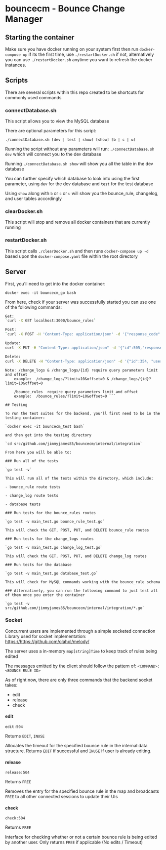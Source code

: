 # bouncecm - Bounce Change Manager

## Starting the container

Make sure you have docker running on your system first
then run `docker-compose up` if its the first time, use `./restartDocker.sh` if not,
alternatively you can use `./restartDocker.sh` anytime you want to refresh the docker instances.

## Scripts

There are several scripts within this repo created to be shortcuts for commonly used commands

### connectDatabase.sh

This script allows you to view the MySQL database

There are optional parameters for this script:

`./connectDatabase.sh [dev | test | show] [show] [b | c | u]`

Running the script without any parameters will run: `./connectDatabase.sh dev` which will connect you to the dev database

Running `./connectDatabase.sh show` will show you all the table in the dev database

You can further specify which database to look into using the first parameter, using `dev` for the dev database and `test` for the test database

Using `show` along with `b` or `c` or `u` will show you the bounce_rule, changelog, and user tables accordingly

### clearDocker.sh

This script will stop and remove all docker containers that are currently running

### restartDocker.sh

This script calls `./clearDocker.sh` and then runs `docker-compose up -d` based upon the `docker-compose.yaml` file within the root directory

## Server

First, you'll need to get into the docker container:

`docker exec -it bouncecm_go bash`

From here, check if your server was successfully started you can use one of the following commands:

```bash
Get:
`curl -X GET localhost:3000/bounce_rules`
```

```bash
Post:
`curl -X POST -H 'Content-Type: application/json' -d '{"response_code":123, "enhanced_code":"1.2.4", "regex":"testing", "priority":123, "description":"This is for testing", "bounce_action":"AUTOINCREMETTESTING"}' localhost:3000/bounce_rules/`
```

```bash
Update:
curl -X PUT -H "Content-Type: application/json" -d '{"id":505,"response_code":123,"enhanced_code":"1.2.4","regex":"testing","priority":123,"description":"This is for testing","bounce_action":"AUTOINCREMETTESTING","user_id":0,"comment":"something"}' localhost:3000/bounce_rules/505
```

```bash
Delete:
curl -X DELETE -H "Content-Type: application/json" -d '{"id":354, "user_id":1, "created_at":999999, "comment":"DEletetesting",  "response_code":123, "enhanced_code":"1.2.4", "regex":"testing", "priority":123, "description":"This is for testing", "bounce_action":"PUTTESTING"}' localhost:3000/bounce_rules/354
```

````
Note: /change_logs & /change_logs/{id} require query parameters limit and offset
    example:  /change_logs/?limit=10&offset=0 & /change_logs/{id}?limit=10&offset=0

    /bounce_rules  require query parameters limit and offset
    example:  /bounce_rules/?limit=10&offset=0 ```

## Testing

To run the test suites for the backend, you'll first need to be in the testing container:

`docker exec -it bouncecm_test bash`

and then get into the testing directory

`cd src/github.com/jimmyjames85/bouncecm/internal/integration`

From here you will be able to:

### Run all of the tests

`go test -v`

This will run all of the tests within the directory, which include:

- bounce_rule route tests

- change_log route tests

- database tests

### Run tests for the bounce_rules routes

`go test -v main_test.go bounce_rule_test.go`

This will check the GET, POST, PUT, and DELETE bounce_rule routes

### Run tests for the change_logs routes

`go test -v main_test.go change_log_test.go`

This will check the GET, POST, PUT, and DELETE change_log routes

### Run tests for the database

`go test -v main_test.go database_test.go`

This will check for MySQL commands working with the bounce_rule schema

### Alternatively, you can run the following command to just test all of them once you enter the container

`go test -v src/github.com/jimmyjames85/bouncecm/internal/integration/*.go`

````

### Socket

Concurrent users are implemented through a simple socketed connection
Library used for socket implementation: <https://https://github.com/olahol/melody/>

The server uses a in-memory `map[string]Time` to keep track of rules being edited

The messages emitted by the client should follow the pattern of:
`<COMMAND>:<BOUNCE RULE ID>`

As of right now, there are only three commands that the backend socket takes:

- edit
- release
- check

#### edit

`edit:504`

Returns `EDIT`, `INUSE`

Allocates the timeout for the specified bounce rule in the internal data structure.
Returns `EDIT` if successful and `INUSE` if user is already editing.

#### release

`release:504`

Returns `FREE`

Removes the entry for the specified bounce rule in the map and broadcasts `FREE` to all other connected sessions to update their UIs

#### check

`check:504`

Returns `FREE`

Interface for checking whether or not a certain bounce rule is being edited by another
user. Only returns `FREE` if applicable (No edits / Timeout)
